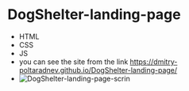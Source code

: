 # DogShelter-landing-page
- HTML
- CSS
- JS
- you can see the site from the link https://dmitry-poltaradnev.github.io/DogShelter-landing-page/
-  ![DogShelter-landing-page-scrin](https://github.com/Dmitry-Poltaradnev/DogShelter-landing-page/assets/69635151/7f2c0f5c-5df5-4f30-bbe7-fd4eebe2b896)
